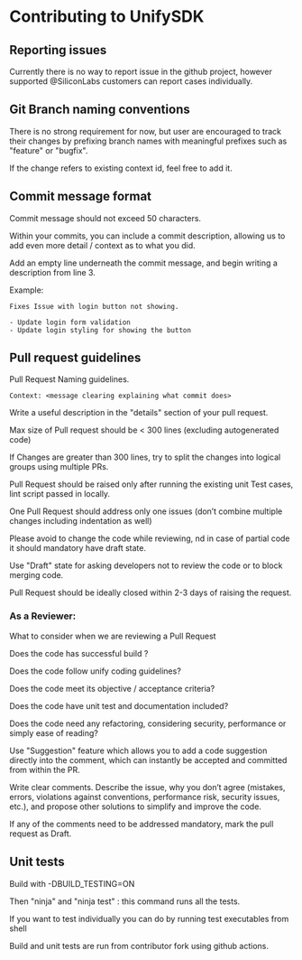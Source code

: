 # Contributing to UnifySDK

## Reporting issues ##

Currently there is no way to report issue in the github project,
however supported @SiliconLabs customers can report cases individually.


## Git Branch naming conventions ##

There is no strong requirement for now, but user are encouraged to
track their changes by prefixing branch names with meaningful prefixes
such as "feature" or "bugfix".

If the change refers to existing context id, feel free to add it.


## Commit message format ##

Commit message should not exceed 50 characters.

Within your commits, you can include a commit description,
allowing us to add even more detail / context as to what you did.

Add an empty line underneath the commit message,
and begin writing a description from line 3.

Example:

```
Fixes Issue with login button not showing.

- Update login form validation
- Update login styling for showing the button
```


## Pull request guidelines ##

Pull Request Naming guidelines.

```
Context: <message clearing explaining what commit does>
```

Write a useful description in the "details" section of your pull request.

Max size of Pull request should be < 300 lines (excluding autogenerated code)

If Changes are greater than 300 lines,
try to split the changes into logical groups using multiple PRs.

Pull Request should be raised only after running the existing unit Test cases,
lint script passed in locally.

One Pull Request should address only one issues
(don’t combine multiple changes including indentation as well)

Please avoid to change the code while reviewing,
nd in case of partial code it should mandatory have draft state.

Use "Draft" state for asking developers not to review the code
or to block merging code.

Pull Request should be ideally closed within 2-3 days of raising the request.


### As a Reviewer: ###

What to consider when we are reviewing a Pull Request

Does the code has successful build ?

Does the code follow unify coding guidelines?

Does the code meet its objective / acceptance criteria?

Does the code have unit test and documentation included?

Does the code need any refactoring, considering security,
performance or simply ease of reading?

Use "Suggestion" feature which allows you to add
a code suggestion directly into the comment,
which can instantly be accepted and committed from within the PR.

Write clear comments.
Describe the issue, why you don’t agree (mistakes, errors, violations against
conventions, performance risk, security issues, etc.),
and propose other solutions to simplify and improve the code.

If any of the comments need to be addressed mandatory,
mark the pull request as Draft.

## Unit tests ##

Build with -DBUILD_TESTING=ON

Then "ninja" and "ninja test" : this command runs all the tests.

If you want to test individually
you can do by running test executables from shell

Build and unit tests are run from contributor fork using github actions.
